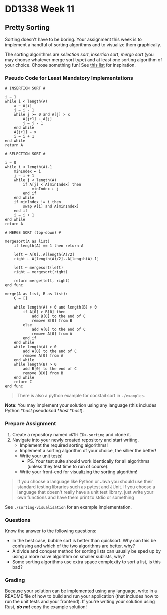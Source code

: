 # DD1338 Week 11

## Pretty Sorting

Sorting doesn't have to be boring. Your assignment this week is to implement a handful of sorting algorithms and to visualize them graphically.

The sorting algorithms are _selection sort_, _insertion sort_, _merge sort_ (you may choose whatever merge sort type) and at least one sorting algorithm of your choice. Choose something fun! See [this list](https://www.geeksforgeeks.org/sorting-algorithms/) for inspiration.

### Pseudo Code for Least Mandatory Implementations
```
# INSERTION SORT #

i ← 1
while i < length(A)
    x ← A[i]
    j ← i - 1
    while j >= 0 and A[j] > x
        A[j+1] ← A[j]
        j ← j - 1
    end while
    A[j+1] ← x
    i ← i + 1
end while
return A
```
```
# SELECTION SORT #

i ← 0
while i < length(A)-1
    minIndex ← i
    j ← i + 1
    while j < length(A)
        if A[j] < A[minIndex] then
            minIndex ← j
        end if
    end while
    if minIndex != i then
        swap A[i] and A[minIndex]
    end if
    i ← i + 1
end while
return A
```
```
# MERGE SORT (top-down) #

mergesort(A as list)
    if length(A) == 1 then return A

    left ← A[0]..A[length(A)/2]
    right ← A[length(A)/2]..A[length(A)-1]

    left ← mergesort(left)
    right ← mergesort(right)

    return merge(left, right)
end func

merge(A as list, B as list):
    C ← []

    while length(A) > 0 and length(B) > 0
        if A[0] > B[0] then
            add B[0] to the end of C
            remove B[0] from B
        else
            add A[0] to the end of C
            remove A[0] from A
        end if
    end while
    while length(A) > 0
        add A[0] to the end of C
        remove A[0] from A
    end while
    while length(B) > 0
        add B[0] to the end of C
        remove B[0] from B
    end while
    return C
end func
```

> There is also a python example for cocktail sort in `./examples`.

**Note**: You may implement your solution using any language (this includes Python *_host_ pseudokod *_host_ *_host_).

### Prepare Assignment

1) Create a repository named `<KTH_ID>-sorting` and clone it.
2) Navigate into your newly created repository and start writing.
    - Implement the required sorting algorithms!
    - Implement a sorting algorithm of your choice, the sillier the better!
    - Write your unit tests!
        - PS. Your test suite should work identically for all algorithms (unless they test time to run of course).
    - Write your front-end for visualizing the sorting algorithm!

> If you choose a language like Python or Java you should use their standard testing libraries such as pytest and JUnit. If you choose a language that doesn't really have a unit test library, just write your own functions and have them print to stdio or something

See `./sorting-visualisation` for an example implementation.

### Questions

Know the answer to the following questions:
- In the best case, bubble sort is better than quicksort. Why can this be confusing and which of the two algorithms are better, why?
- A divide and conquer method for sorting lists can usually be sped up by using a more naive algorithm on smaller sublists, why?
- Some sorting algorithms use extra space complexity to sort a list, is this bad?


### Grading

Because your solution can be implemented using any language, write in a README file of how to build and run your application (that includes how to run the unit tests and your frontend). If you're writing your solution using Rust, **_do not_** copy the example solution!

